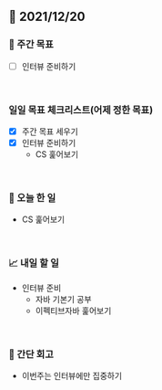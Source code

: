 ## 📅 2021/12/20


### 👏 주간 목표

- [ ] 인터뷰 준비하기

<br/>

### 일일 목표 체크리스트(어제 정한 목표)

- [x] 주간 목표 세우기
- [x] 인터뷰 준비하기
  - CS 훑어보기

<br/>

### 💯 오늘 한 일

- CS 훑어보기

<br/>

### 📈 내일 할 일

- 인터뷰 준비
  - 자바 기본기 공부
  - 이펙티브자바 훑어보기

<br/>

### 🤔 간단 회고

- 이번주는 인터뷰에만 집중하기





